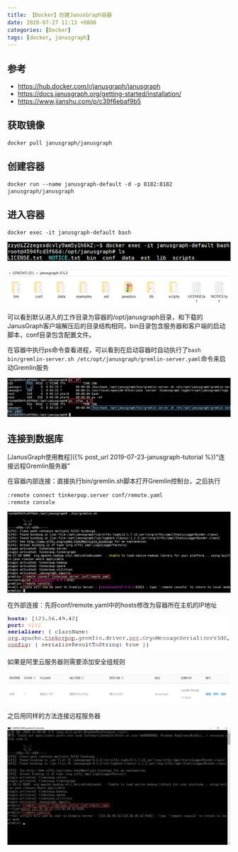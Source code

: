 ```yaml
---
title: 【Docker】创建JanusGraph容器
date: 2020-07-27 11:13 +0800
categories: [Docker]
tags: [docker, janusgraph]
---
```

## 参考
* <https://hub.docker.com/r/janusgraph/janusgraph>
* <https://docs.janusgraph.org/getting-started/installation/>
* <https://www.jianshu.com/p/c39f6ebaf9b5>

## 获取镜像

```shell
docker pull janusgraph/janusgraph
```

## 创建容器

```shell
docker run --name janusgraph-default -d -p 8182:8182 janusgraph/janusgraph
```

## 进入容器

```shell
docker exec -it janusgraph-default bash
```

![进入容器](/assets/images/docker-create-janusgraph-container/进入容器.png)

![目录结构](/assets/images/docker-create-janusgraph-container/目录结构.png)

可以看到默认进入的工作目录为容器的/opt/janusgraph目录，和下载的JanusGraph客户端解压后的目录结构相同，bin目录包含服务器和客户端的启动脚本，conf目录包含配置文件。

在容器中执行ps命令查看进程，可以看到在启动容器时自动执行了`bash bin/gremlin-server.sh /etc/opt/janusgraph/gremlin-server.yaml`命令来启动Gremlin服务

![查看进程](/assets/images/docker-create-janusgraph-container/查看进程.png)

## 连接到数据库
[JanusGraph使用教程]({% post_url 2019-07-23-janusgraph-tutorial %})“连接远程Gremlin服务器”

在容器内部连接：直接执行bin/gremlin.sh脚本打开Gremlin控制台，之后执行

```shell
:remote connect tinkerpop.server conf/remote.yaml
:remote console
```

![在容器内部连接](/assets/images/docker-create-janusgraph-container/在容器内部连接.png)

在外部连接：先将conf/remote.yaml中的hosts修改为容器所在主机的IP地址

![修改hosts配置](/assets/images/docker-create-janusgraph-container/修改hosts配置.png)

如果是阿里云服务器则需要添加安全组规则

![阿里云服务器安全组规则](/assets/images/docker-create-janusgraph-container/阿里云服务器安全组规则.png)

之后用同样的方法连接远程服务器
  
![在外部连接](/assets/images/docker-create-janusgraph-container/在外部连接.png)
